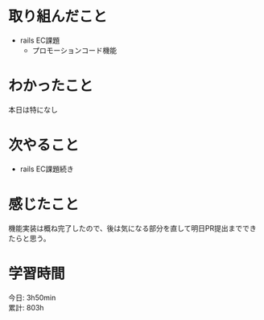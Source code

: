 # 取り組んだこと       
- rails EC課題
  - プロモーションコード機能
# わかったこと  
本日は特になし
# 次やること  
- rails EC課題続き
# 感じたこと 
機能実装は概ね完了したので、後は気になる部分を直して明日PR提出までできたらと思う。  
# 学習時間 
今日: 3h50min    
累計: 803h
